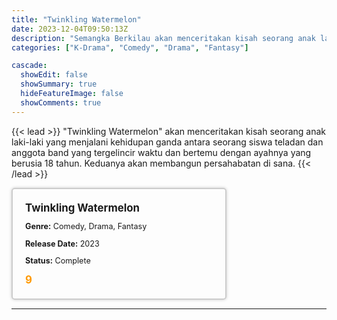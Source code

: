 ```yaml
---
title: "Twinkling Watermelon"
date: 2023-12-04T09:50:13Z
description: "Semangka Berkilau akan menceritakan kisah seorang anak laki-laki yang menjalani kehidupan ganda antara seorang siswa teladan dan anggota band yang tergelincir waktu dan bertemu dengan ayahnya yang berusia 18 tahun. Keduanya akan membangun persahabatan di sana."
categories: ["K-Drama", "Comedy", "Drama", "Fantasy"]

cascade:
  showEdit: false
  showSummary: true
  hideFeatureImage: false
  showComments: true
---
```


{{< lead >}}
"Twinkling Watermelon" akan menceritakan kisah seorang anak laki-laki yang menjalani kehidupan ganda antara seorang siswa teladan dan anggota band yang tergelincir waktu dan bertemu dengan ayahnya yang berusia 18 tahun. Keduanya akan membangun persahabatan di sana.
{{< /lead >}}

<style>

/* CSS for the movie information box */
        .movie-box {
            width: 300px;
            padding: 20px;
            border: 2px solid #ccc; /* Border added */
            border-radius: 5px;
            box-shadow: 0 0 5px rgba(0, 0, 0, 0.2);
        }

        /* CSS for movie title */
        .movie-title {
            font-size: 1.2em;
            font-weight: bold;
            margin-bottom: 10px;
        }

        /* CSS for movie details */
        .movie-details {
            font-size: 0.9em;
            margin-bottom: 10px;
        }

        /* CSS for movie rating */
        .movie-rating {
            font-size: 1.2em;
            font-weight: bold;
            color: #ff9900; /* IMDb's rating color */
        }
</style>

 <div class="movie-box">
        <div class="movie-title">Twinkling Watermelon</div>
        <div class="movie-details">
            <p><strong>Genre:</strong> Comedy, Drama, Fantasy</p>
            <p><strong>Release Date:</strong> 2023</p>
            <p><strong>Status:</strong> Complete</p>
        </div>
        <div class="movie-rating">9</div>
    </div>

---